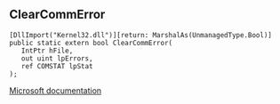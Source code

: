 ## ClearCommError

```
[DllImport("Kernel32.dll")][return: MarshalAs(UnmanagedType.Bool)]
public static extern bool ClearCommError(
   IntPtr hFile,
   out uint lpErrors,
   ref COMSTAT lpStat
);
```

[Microsoft documentation](https://docs.microsoft.com/en-us/windows/win32/api/winbase/nf-winbase-clearcommerror)

